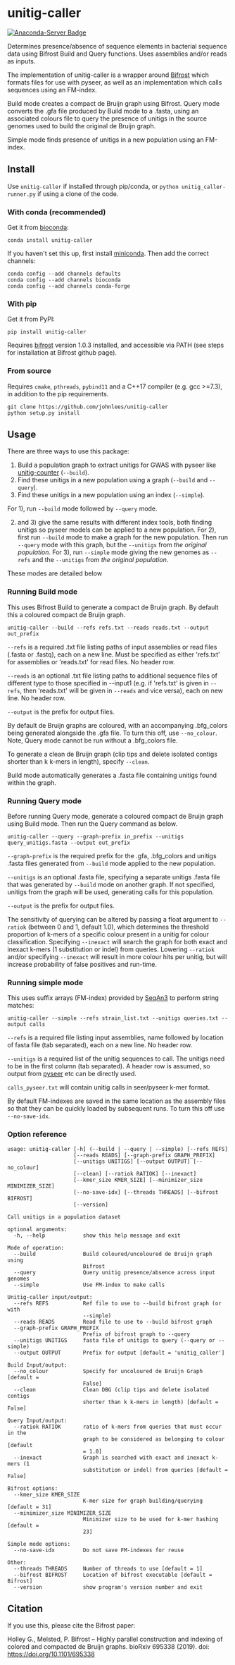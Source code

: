 # unitig-caller
[![Anaconda-Server Badge](https://anaconda.org/bioconda/unitig-caller/badges/version.svg)](https://anaconda.org/bioconda/unitig-caller)

Determines presence/absence of sequence elements in bacterial sequence
data using Bifrost Build and Query functions. Uses assemblies and/or reads as inputs.

The implementation of unitig-caller is a wrapper around [Bifrost](https://github.com/pmelsted/bifrost)
which formats files for use with pyseer, as well as an implementation which calls sequences
using an FM-index.

Build mode creates a compact de Bruijn graph using Bifrost. Query mode converts the .gfa
file produced by Build mode to a .fasta, using an associated colours file to query
the presence of unitigs in the source genomes used to build the original de Bruijn graph.

Simple mode finds presence of unitigs in a new population using an FM-index.

## Install

Use `unitig-caller` if installed through pip/conda, or
`python unitig_caller-runner.py` if using a clone of the code.

### With conda (recommended)
Get it from [bioconda](http://bioconda.github.io/):
```
conda install unitig-caller
```

If you haven't set this up, first install
[miniconda](https://docs.conda.io/en/latest/miniconda.html). Then
add the correct channels:
```
conda config --add channels defaults
conda config --add channels bioconda
conda config --add channels conda-forge
```

### With pip
Get it from PyPI:
```
pip install unitig-caller
```

Requires [bifrost](https://github.com/pmelsted/bifrost) version 1.0.3 installed, and accessible
via PATH (see steps for installation at Bifrost github page).

### From source
Requires `cmake`, `pthreads`, `pybind11` and a C++17 compiler (e.g. gcc >=7.3), in addition
to the pip requirements.
```
git clone https://github.com/johnlees/unitig-caller
python setup.py install
```

## Usage

There are three ways to use this package:
1. Build a population graph to extract unitigs for GWAS with pyseer like [unitig-counter](https://github.com/johnlees/unitig-counter) (`--build`).
2. Find these unitigs in a new population using a graph (`--build` and `--query`).
3. Find these unitigs in a new population using an index (`--simple`).

For 1), run `--build` mode followed by `--query` mode.

2) and 3) give the same results with different index tools, both finding unitigs so pyseer models can be applied to a new population. 
For 2), first run `--build` mode to make a graph for the
new population. Then run `--query` mode with this graph, but the `--unitigs` from *the original population*.
For 3), run `--simple` mode giving the new genomes as `--refs` and the `--unitigs` from *the original population*. 

These modes are detailed below

### Running Build mode
This uses Bifrost Build to generate a compact de Bruijn graph. By default this a
coloured compact de Bruijn graph.
```
unitig-caller --build --refs refs.txt --reads reads.txt --output out_prefix
```

`--refs` is a required .txt file listing paths of input assemblies or read files
(.fasta or .fastq), each on a new line. Must be specified as either 'refs.txt' for assemblies
or 'reads.txt' for read files. No header row.

`--reads` is an optional .txt file listing paths to additional sequence files of different type
to those specified in --input1 (e.g. if 'refs.txt' is given in `--refs`, then 'reads.txt' will
be given in `--reads` and vice versa), each on new line. No header row.

`--output` is the prefix for output files.

By default de Bruijn graphs are coloured, with an accompanying .bfg_colors being
generated alongside the .gfa file. To turn this off, use `--no_colour`. Note, Query mode
cannot be run without a .bfg_colors file.

To generate a clean de Bruijn graph (clip tips and delete isolated contigs shorter
than k k-mers in length), specify `--clean`.

Build mode automatically generates a .fasta file containing unitigs found within the graph.

### Running Query mode
Before running Query mode, generate a coloured compact de Bruijn graph using Build mode.
Then run the Query command as below.
```
unitig-caller --query --graph-prefix in_prefix --unitigs query_unitigs.fasta --output out_prefix
```

`--graph-prefix` is the required prefix for the .gfa, .bfg_colors and unitigs .fasta files generated from 
`--build` mode applied to the new population.

`--unitigs` is an optional .fasta file, specifying a separate unitigs .fasta file that was 
generated by `--build` mode on another graph. If not specified, unitigs from the graph will be used,
generating calls for this population.

`--output` is the prefix for output files.

The sensitivity of querying can be altered by passing a float argument to `--ratiok`
(between 0 and 1, default 1.0), which determines the threshold proportion of k-mers of a
specific colour present in a unitig for colour classification. Specifying `--inexact` will
search the graph for both exact and inexact k-mers (1 substitution or indel) from queries.
Lowering `--ratiok` and/or specifying `--inexact` will result in more colour hits per unitig,
but will increase probability of false positives and run-time.

### Running simple mode
This uses suffix arrays (FM-index) provided by [SeqAn3](https://www.seqan.de/) to perform
string matches:
```
unitig-caller --simple --refs strain_list.txt --unitigs queries.txt --output calls
```

`--refs` is a required file listing input assemblies, name followed by location
of fasta file (tab separated), each on a new line. No header row.

`--unitigs` is a required list of the unitig sequences to call. The unitigs need
to be in the first column (tab separated). A header row is assumed, so
output from [pyseer](https://github.com/mgalardini/pyseer) etc can be directly used.

`calls_pyseer.txt` will contain unitig calls in seer/pyseer k-mer format.

By default FM-indexes are saved in the same location as the assembly files so that they can
be quickly loaded by subsequent runs. To turn this off use `--no-save-idx`.

### Option reference
```
usage: unitig-caller [-h] (--build | --query | --simple) [--refs REFS]
                     [--reads READS] [--graph-prefix GRAPH_PREFIX]
                     [--unitigs UNITIGS] [--output OUTPUT] [--no_colour]
                     [--clean] [--ratiok RATIOK] [--inexact]
                     [--kmer_size KMER_SIZE] [--minimizer_size MINIMIZER_SIZE]
                     [--no-save-idx] [--threads THREADS] [--bifrost BIFROST]
                     [--version]

Call unitigs in a population dataset

optional arguments:
  -h, --help            show this help message and exit

Mode of operation:
  --build               Build coloured/uncoloured de Bruijn graph using
                        Bifrost
  --query               Query unitig presence/absence across input genomes
  --simple              Use FM-index to make calls

Unitig-caller input/output:
  --refs REFS           Ref file to use to --build bifrost graph (or with
                        --simple)
  --reads READS         Read file to use to --build bifrost graph
  --graph-prefix GRAPH_PREFIX
                        Prefix of bifrost graph to --query
  --unitigs UNITIGS     fasta file of unitigs to query (--query or --simple)
  --output OUTPUT       Prefix for output [default = 'unitig_caller']

Build Input/output:
  --no_colour           Specify for uncoloured de Bruijn Graph [default =
                        False]
  --clean               Clean DBG (clip tips and delete isolated contigs
                        shorter than k k-mers in length) [default = False]

Query Input/output:
  --ratiok RATIOK       ratio of k-mers from queries that must occur in the
                        graph to be considered as belonging to colour [default
                        = 1.0]
  --inexact             Graph is searched with exact and inexact k-mers (1
                        substitution or indel) from queries [default = False]

Bifrost options:
  --kmer_size KMER_SIZE
                        K-mer size for graph building/querying [default = 31]
  --minimizer_size MINIMIZER_SIZE
                        Minimizer size to be used for k-mer hashing [default =
                        23]

Simple mode options:
  --no-save-idx         Do not save FM-indexes for reuse

Other:
  --threads THREADS     Number of threads to use [default = 1]
  --bifrost BIFROST     Location of bifrost executable [default = Bifrost]
  --version             show program's version number and exit
```

## Citation

If you use this, please cite the Bifrost paper:

Holley G., Melsted, P. Bifrost – Highly parallel construction and indexing of colored and compacted de Bruijn graphs.
bioRxiv 695338 (2019). doi: https://doi.org/10.1101/695338
